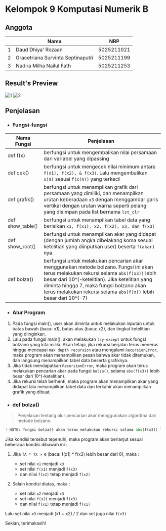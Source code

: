# Kelompok 9 Komputasi Numerik B

## Anggota

|     | Nama                              | NRP        |
| --- | --------------------------------- | ---------- |
| 1   | Daud Dhiya' Rozaan                | 5025211021 |
| 2   | Gracetriana Survinta Septinaputri | 5025211199 |
| 3   | Nadira Milha Nailul Fath          | 5025211253 |

## **Result's Preview**

![1](https://user-images.githubusercontent.com/90663569/197921542-dc4943e9-a103-4317-8146-f26d7bffba60.png)
![2](https://user-images.githubusercontent.com/90663569/197921547-3d0f75f0-2dc2-458a-8702-5b271b89cef3.png)

## Penjelasan

- ### Fungsi-fungsi

| Nama Fungsi      | Penjelasan                                                                                                                                                                                                                                                                                              |
| ---------------- | ------------------------------------------------------------------------------------------------------------------------------------------------------------------------------------------------------------------------------------------------------------------------------------------------------- |
| def f(x)         | berfungsi untuk mengembalikan nilai persamaan dari variabel yang dipassing                                                                                                                                                                                                                              |
| def cek()        | berfungsi untuk mengecek nilai minimum antara `f(x1), f(x2), & f(x3)`. Lalu mengembalikan `x(n)` sesuai `f(x(n))` yang terkecil                                                                                                                                                                         |
| def grafik()     | berfungsi untuk menampilkan grafik dari persamaan yang dimiliki, dan menampilkan urutan keberadaan `x3` dengan menggambar garis vertikal dengan urutan warna seperti pelangi yang disimpan pada list bernama `lst_clr`                                                                                  |
| def show_table() | berfungsi untuk menampilkan tabel data yang berisikan `x1, f(x1), x2, f(x2), x3, dan f(x3)`                                                                                                                                                                                                             |
| def show_root()  | berfungsi untuk menampilkan akar yang didapat (dengan jumlah angka dibelakang koma sesuai ketelitian yang diinputkan user) beserta `f(akar)` nya                                                                                                                                                        |
| def bolza()      | berfungsi untuk melakukan pencarian akar menggunakan metode bolzano. Fungsi ini akan terus melakukan rekursi selama `abs(f(x3))` lebih besar dari 10^(-ketelitian). Jika ketelitian yang diminta hingga 7, maka fungsi bolzano akan terus melakukan rekursi selama `abs(f(x))` lebih besar dari 10^(-7) |

- ### Alur Program

1. Pada fungsi main(), user akan diminta untuk melakukan inputan untuk batas bawah (baca: x1), batas atas (baca: x2), dan tingkat ketelitian yang diinginkan.
2. Lalu pada fungsi main(), akan melakukan `try-except` untuk fungsi bolzano yang kita miliki. Akan tetapi, jika rekursi berjalan terus menerus hingga mencapai `max depth recursion` atau mengalami `RecursionError`, maka program akan menampilkan pesan bahwa akar tidak ditemukan, dan langsung menampilkan tabel data beserta grafiknya.
3. Jika tidak mendapatkan `RecursionError`, maka program akan terus melakukan pencarian akar pada fungsi `bolza()`, selama `abs(f(x3))` lebih besar dari 10^(-ketelitian).
4. Jika rekursi telah berhenti, maka program akan menampilkan akar yang didapat lalu menampilkan tabel data dan terkahir akan menampilkan grafik yang dibuat.

- ### def bolza()

> Penjelasan tentang alur pencarian akar menggunakan algoritma dari metode bolzano

```py
! NOTE: fungsi bolza() akan terus melakukan rekursi selama abs(f(x3)) lebih besar dari 10^(-ketelitian).
```

Jika kondisi tersebut tepenuhi, maka program akan berlanjut sesuai beberapa kondisi dibawah ini :

1. Jika `fA * fX > 0` (baca: f(x1) \* f(x3) lebih besar dari 0), maka :

   - set nilai `x1` menjadi `x3`
   - set nilai `f(x1)` menjadi `f(x3)`
   - dan nilai `f(x2)` tetap menjadi `f(x2)`

2. Selain kondisi diatas, maka :

   - set nilai `x2` menjadi `x3`
   - set nilai `f(x2)` menjadi `f(x3)`
   - dan nilai `f(x1)` tetap menjadi `f(x1)`

Lalu set nilai `x3` menjadi (x1 + x2) / 2 dan set juga nilai `f(x3)`

Sekian, terimakasih!
